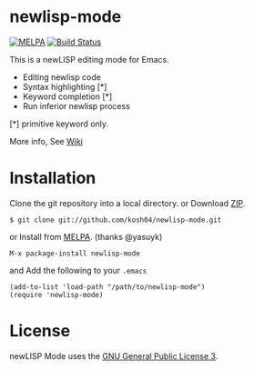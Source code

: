 newlisp-mode
============

[![MELPA](http://melpa.org/packages/newlisp-mode-badge.svg)](http://melpa.org/#/newlisp-mode)
[![Build Status](https://travis-ci.org/kosh04/newlisp-mode.svg?branch=master)](https://travis-ci.org/kosh04/newlisp-mode)

This is a newLISP editing mode for Emacs.

- Editing newlisp code
- Syntax highlighting [*]
- Keyword completion [*]
- Run inferior newlisp process

[*] primitive keyword only.

More info, See [Wiki](https://github.com/kosh04/newlisp-mode/wiki)


Installation
============

Clone the git repository into a local directory.
or Download [ZIP](https://github.com/kosh04/newlisp-mode/archive/master.zip).

	$ git clone git://github.com/kosh04/newlisp-mode.git

or Install from [MELPA](http://melpa.milkbox.net/#/newlisp-mode). (thanks @yasuyk)

    M-x package-install newlisp-mode

and Add the following to your `.emacs`

	(add-to-list 'load-path "/path/to/newlisp-mode")
	(require 'newlisp-mode)


License
=======

newLISP Mode uses the [GNU General Public License 3](http://www.gnu.org/copyleft/gpl.html).
